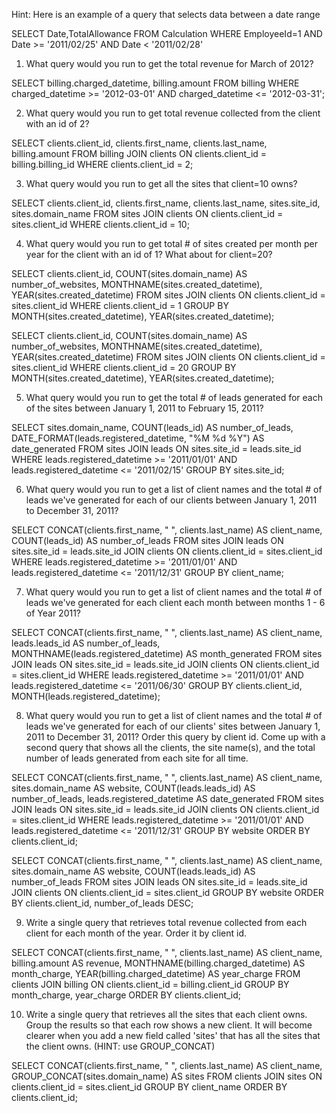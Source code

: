 Hint: Here is an example of a query that selects data between a date range

SELECT Date,TotalAllowance 
FROM Calculation 
WHERE EmployeeId=1 AND Date >= '2011/02/25' AND Date < '2011/02/28'

1. What query would you run to get the total revenue for March of 2012?

SELECT billing.charged_datetime, billing.amount
FROM billing
WHERE charged_datetime >= '2012-03-01' AND charged_datetime <= '2012-03-31';

2. What query would you run to get total revenue collected from the client with an id of 2?

SELECT clients.client_id, clients.first_name, clients.last_name, billing.amount
FROM billing
JOIN clients ON clients.client_id = billing.billing_id
WHERE clients.client_id = 2;

3. What query would you run to get all the sites that client=10 owns?

SELECT clients.client_id, clients.first_name, clients.last_name, sites.site_id, sites.domain_name
FROM sites
JOIN clients ON clients.client_id = sites.client_id
WHERE clients.client_id = 10;

4. What query would you run to get total # of sites created per month per year for the client with an id of 1? What about for client=20?

SELECT clients.client_id, COUNT(sites.domain_name) AS number_of_websites, MONTHNAME(sites.created_datetime), YEAR(sites.created_datetime)
FROM sites
JOIN clients ON clients.client_id = sites.client_id
WHERE clients.client_id = 1
GROUP BY MONTH(sites.created_datetime), YEAR(sites.created_datetime);

SELECT clients.client_id, COUNT(sites.domain_name) AS number_of_websites, MONTHNAME(sites.created_datetime), YEAR(sites.created_datetime)
FROM sites
JOIN clients ON clients.client_id = sites.client_id
WHERE clients.client_id = 20
GROUP BY MONTH(sites.created_datetime), YEAR(sites.created_datetime);

5. What query would you run to get the total # of leads generated for each of the sites between January 1, 2011 to February 15, 2011?

SELECT sites.domain_name, COUNT(leads_id) AS number_of_leads, DATE_FORMAT(leads.registered_datetime, "%M %d %Y") AS date_generated
FROM sites
JOIN leads ON sites.site_id = leads.site_id
WHERE leads.registered_datetime >= '2011/01/01' AND leads.registered_datetime <= '2011/02/15'
GROUP BY sites.site_id;

6. What query would you run to get a list of client names and the total # of leads we've generated for each of our clients between January 1, 2011 to December 31, 2011?

SELECT CONCAT(clients.first_name, " ", clients.last_name) AS client_name, COUNT(leads_id) AS number_of_leads
FROM sites
JOIN leads ON sites.site_id = leads.site_id
JOIN clients ON clients.client_id = sites.client_id
WHERE leads.registered_datetime >= '2011/01/01' AND leads.registered_datetime <= '2011/12/31'
GROUP BY client_name;

7. What query would you run to get a list of client names and the total # of leads we've generated for each client each month between months 1 - 6 of Year 2011?

SELECT CONCAT(clients.first_name, " ", clients.last_name) AS client_name, leads.leads_id AS number_of_leads, MONTHNAME(leads.registered_datetime) AS month_generated
FROM sites
JOIN leads ON sites.site_id = leads.site_id
JOIN clients ON clients.client_id = sites.client_id
WHERE leads.registered_datetime >= '2011/01/01' AND leads.registered_datetime <= '2011/06/30'
GROUP BY clients.client_id, MONTH(leads.registered_datetime);

8. What query would you run to get a list of client names and the total # of leads we've generated for each of our clients' sites between January 1, 2011 to December 31, 2011? Order this query by client id.  Come up with a second query that shows all the clients, the site name(s), and the total number of leads generated from each site for all time.

SELECT CONCAT(clients.first_name, " ", clients.last_name) AS client_name, sites.domain_name AS website, 
COUNT(leads.leads_id) AS number_of_leads, leads.registered_datetime AS date_generated
FROM sites
JOIN leads ON sites.site_id = leads.site_id
JOIN clients ON clients.client_id = sites.client_id
WHERE leads.registered_datetime >= '2011/01/01' AND leads.registered_datetime <= '2011/12/31'
GROUP BY website
ORDER BY clients.client_id;

SELECT CONCAT(clients.first_name, " ", clients.last_name) AS client_name, sites.domain_name AS website, 
COUNT(leads.leads_id) AS number_of_leads
FROM sites
JOIN leads ON sites.site_id = leads.site_id
JOIN clients ON clients.client_id = sites.client_id
GROUP BY website
ORDER BY clients.client_id, number_of_leads DESC;

9. Write a single query that retrieves total revenue collected from each client for each month of the year. Order it by client id.

SELECT CONCAT(clients.first_name, " ", clients.last_name) AS client_name, billing.amount AS revenue, 
MONTHNAME(billing.charged_datetime) AS month_charge, YEAR(billing.charged_datetime) AS year_charge
FROM clients
JOIN billing ON clients.client_id = billing.client_id
GROUP BY month_charge, year_charge
ORDER BY clients.client_id;


10. Write a single query that retrieves all the sites that each client owns. Group the results so that each row shows a new client. It will become clearer when you add a new field called 'sites' that has all the sites that the client owns. (HINT: use GROUP_CONCAT)

SELECT CONCAT(clients.first_name, " ", clients.last_name) AS client_name, GROUP_CONCAT(sites.domain_name) AS sites
FROM clients
JOIN sites ON clients.client_id = sites.client_id
GROUP BY client_name
ORDER BY clients.client_id;